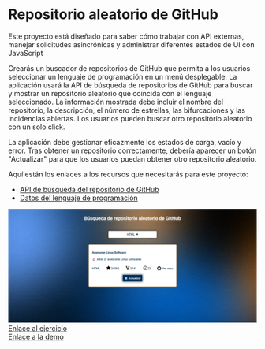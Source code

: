 <h1>Repositorio aleatorio de GitHub</h1>
<p>Este proyecto está diseñado para saber cómo trabajar con API externas, manejar solicitudes asincrónicas y
        administrar diferentes estados de UI con JavaScript</p>
<p>Crearás un buscador de repositorios de GitHub que permita a los usuarios seleccionar un lenguaje de programación
        en un menú desplegable. La aplicación usará la API de búsqueda de repositorios de GitHub para buscar y mostrar
        un repositorio aleatorio que coincida con el lenguaje seleccionado. La información mostrada debe incluir el
        nombre del repositorio, la descripción, el número de estrellas, las bifurcaciones y las incidencias abiertas.
        Los usuarios pueden buscar otro repositorio aleatorio con un solo click.</p>
<p>La aplicación debe gestionar eficazmente los estados de carga, vacío y error. Tras obtener un repositorio
        correctamente, debería aparecer un botón "Actualizar" para que los usuarios puedan obtener otro repositorio
        aleatorio.</p>
<p>Aquí están los enlaces a los recursos que necesitarás para este proyecto:</p>

<ul>
    <li>
        <a href="https://docs.github.com/en/rest/search/search?apiVersion=2022-11-28#search-repositories"
                target="_blank">
            API de búsqueda del repositorio de GitHub
        </a>
    </li>
    <li>
        <a href="https://raw.githubusercontent.com/kamranahmedse/githunt/master/src/components/filters/language-filter/languages.json" target="_blank">
            Datos del lenguaje de programación
        </a>
    </li>
</ul>

<img src="github-random-repo.png" alt="Ejercicio de roadmap.sh de repositorio aleatorio de GitHub">
<br>
<a href="https://roadmap.sh/projects/github-random-repo" target="_blank">Enlace al ejercicio</a>
<br>
<a href="https://mini-proyectos.pages.dev/" target="_blank">Enlace a la demo</a>
